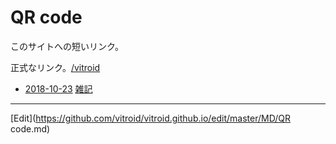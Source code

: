 # QR code

[](https://gyazo.com/f7f7b64a713e708a68760f619041e3d0)

このサイトへの短いリンク。

[](https://gyazo.com/dfd0236921d51fed061e0329935f19a2)

正式なリンク。[/vitroid](/vitroid.md)


* [2018-10-23](2018-10-23.md) [雑記](雑記.md)





----
[Edit](https://github.com/vitroid/vitroid.github.io/edit/master/MD/QR code.md)
